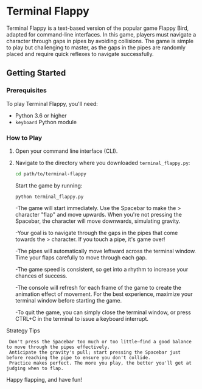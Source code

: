 # Terminal Flappy

Terminal Flappy is a text-based version of the popular game Flappy Bird, adapted for command-line interfaces. In this game, players must navigate a character through gaps in pipes by avoiding collisions. The game is simple to play but challenging to master, as the gaps in the pipes are randomly placed and require quick reflexes to navigate successfully.

## Getting Started

### Prerequisites

To play Terminal Flappy, you'll need:

- Python 3.6 or higher
- `keyboard` Python module

### How to Play

1. Open your command line interface (CLI).

2. Navigate to the directory where you downloaded `terminal_flappy.py`:
   ```bash
   cd path/to/terminal-flappy
   ```
    Start the game by running:
    ```windows
    python terminal_flappy.py
    ```
    -The game will start immediately. Use the Spacebar to make the > character "flap" and move upwards. When you're not pressing the Spacebar, the character will move downwards, simulating gravity.

    -Your goal is to navigate through the gaps in the pipes that come towards the > character. If you touch a pipe, it's game over!

    -The pipes will automatically move leftward across the terminal window. Time your flaps carefully to move through each gap.

    -The game speed is consistent, so get into a rhythm to increase your chances of success.

    -The console will refresh for each frame of the game to create the animation effect of movement. For the best experience, maximize your terminal window before starting the game.

    -To quit the game, you can simply close the terminal window, or press CTRL+C in the terminal to issue a keyboard interrupt.

Strategy Tips
   ```
    Don't press the Spacebar too much or too little—find a good balance to move through the pipes effectively.
    Anticipate the gravity's pull; start pressing the Spacebar just before reaching the pipe to ensure you don't collide.
    Practice makes perfect. The more you play, the better you'll get at judging when to flap.
   ```
Happy flapping, and have fun!
